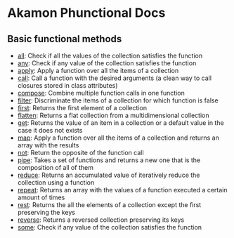 # Akamon Phunctional Docs

## Basic functional methods

 * [all](functions/all.md): Check if all the values of the collection satisfies the function  
 * [any](functions/any.md): Check if any value of the collection satisfies the function  
 * [apply](functions/apply.md): Apply a function over all the items of a collection  
 * [call](functions/call.md): Call a function with the desired arguments (a clean way to call closures stored in class attributes) 
 * [compose](functions/compose.md): Combine multiple function calls in one function 
 * [filter](functions/filter.md): Discriminate the items of a collection for which function is false 
 * [first](functions/first.md): Returns the first element of a collection
 * [flatten](functions/flatten.md): Returns a flat collection from a multidimensional collection 
 * [get](functions/get.md): Returns the value of an item in a collection or a default value in the case it does not exists 
 * [map](functions/map.md): Apply a function over all the items of a collection and returns an array with the results
 * [not](functions/not.md): Return the opposite of the function call 
 * [pipe](functions/reduce.md): Takes a set of functions and returns a new one that is the composition of all of them
 * [reduce](functions/reduce.md): Returns an accumulated value of iteratively reduce the collection using a function
 * [repeat](functions/repeat.md): Returns an array with the values of a function executed a certain amount of times
 * [rest](functions/rest.md): Returns the all the elements of a collection except the first preserving the keys
 * [reverse](functions/reverse.md): Returns a reversed collection preserving its keys
 * [some](functions/some.md): Check if any value of the collection satisfies the function  
